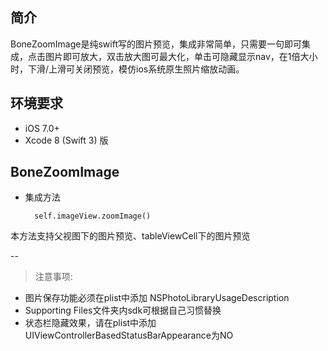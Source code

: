 ## 简介
BoneZoomImage是纯swift写的图片预览，集成非常简单，只需要一句即可集成，点击图片即可放大，双击放大图可最大化，单击可隐藏显示nav，在1倍大小时，下滑/上滑可关闭预览，模仿ios系统原生照片缩放动画。

## 环境要求

* iOS 7.0+
* Xcode 8 (Swift 3) 版

## BoneZoomImage
* 集成方法

		self.imageView.zoomImage()
本方法支持父视图下的图片预览、tableViewCell下的图片预览
		
--
 

> 注意事项: 
> 
* 图片保存功能必须在plist中添加 NSPhotoLibraryUsageDescription
* Supporting Files文件夹内sdk可根据自己习惯替换
* 状态栏隐藏效果，请在plist中添加UIViewControllerBasedStatusBarAppearance为NO